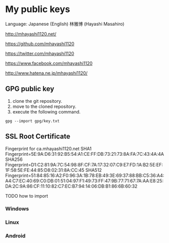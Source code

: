# My public keys

Language: Japanese (English)
林雅博 (Hayashi Masahiro)

http://mhayashi1120.net/

https://github.com/mhayashi1120

https://twitter.com/mhayashi1120

https://www.facebook.com/mhayashi1120

http://www.hatena.ne.jp/mhayashi1120/

## GPG public key

1. clone the git repository.
2. move to the cloned repository.
3. execute the following command.

```
gpg --import gpg/key.txt
```

## SSL Root Certificate

Fingerprint for ca.mhayashi1120.net
SHA1 Fingerprint=5E:9A:D6:31:92:B5:54:A1:CE:FF:DB:73:21:73:8A:FA:7C:43:4A:4A
SHA256 Fingerprint=D1:C2:81:9A:7C:54:98:8F:CF:7A:17:32:07:C9:E7:FD:1A:B2:5E:EF:1F:58:5E:FE:44:85:D8:02:31:8A:CC:45
SHA512 Fingerprint=51:84:85:16:A2:F0:96:3A:1B:78:EB:49:3E:69:37:88:BB:C5:36:A4:A4:C7:EC:40:69:C0:DB:01:51:04:97:F1:49:73:FF:47:9B:77:71:67:7A:AA:E8:25:DA:2C:9A:86:CF:11:10:82:C7:EC:B7:94:14:06:DB:B1:86:6B:60:32


TODO how to import
### Windows
### Linux
### Android


